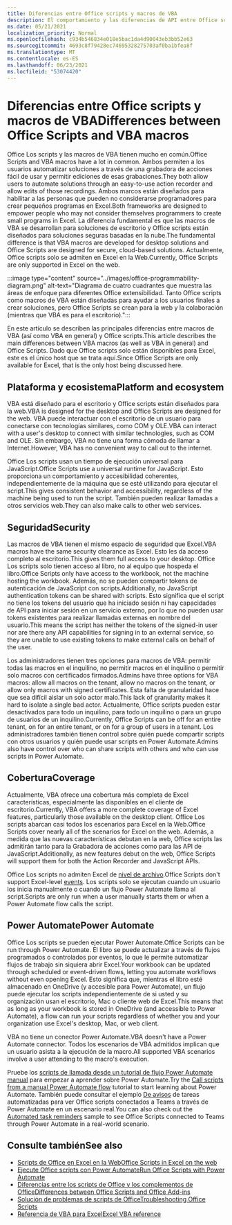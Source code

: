 ```yaml
---
title: Diferencias entre Office scripts y macros de VBA
description: El comportamiento y las diferencias de API entre Office scripts y Excel macros de VBA.
ms.date: 05/21/2021
localization_priority: Normal
ms.openlocfilehash: c934b546834e018e5bac1da4d90043eb3bb52e63
ms.sourcegitcommit: 4693c8f79428ec74695328275703af0ba1bfea8f
ms.translationtype: MT
ms.contentlocale: es-ES
ms.lasthandoff: 06/23/2021
ms.locfileid: "53074420"
---
```

# <a name="differences-between-office-scripts-and-vba-macros"></a><span data-ttu-id="4e0c6-103">Diferencias entre Office scripts y macros de VBA</span><span class="sxs-lookup"><span data-stu-id="4e0c6-103">Differences between Office Scripts and VBA macros</span></span>

<span data-ttu-id="4e0c6-104">Office Los scripts y las macros de VBA tienen mucho en común.</span><span class="sxs-lookup"><span data-stu-id="4e0c6-104">Office Scripts and VBA macros have a lot in common.</span></span> <span data-ttu-id="4e0c6-105">Ambos permiten a los usuarios automatizar soluciones a través de una grabadora de acciones fácil de usar y permitir ediciones de esas grabaciones.</span><span class="sxs-lookup"><span data-stu-id="4e0c6-105">They both allow users to automate solutions through an easy-to-use action recorder and allow edits of those recordings.</span></span> <span data-ttu-id="4e0c6-106">Ambos marcos están diseñados para habilitar a las personas que pueden no considerarse programadores para crear pequeños programas en Excel.</span><span class="sxs-lookup"><span data-stu-id="4e0c6-106">Both frameworks are designed to empower people who may not consider themselves programmers to create small programs in Excel.</span></span>
<span data-ttu-id="4e0c6-107">La diferencia fundamental es que las macros de VBA se desarrollan para soluciones de escritorio y Office scripts están diseñados para soluciones seguras basadas en la nube.</span><span class="sxs-lookup"><span data-stu-id="4e0c6-107">The fundamental difference is that VBA macros are developed for desktop solutions and Office Scripts are designed for secure, cloud-based solutions.</span></span> <span data-ttu-id="4e0c6-108">Actualmente, Office scripts solo se admiten en Excel en la Web.</span><span class="sxs-lookup"><span data-stu-id="4e0c6-108">Currently, Office Scripts are only supported in Excel on the web.</span></span>

:::image type="content" source="../images/office-programmability-diagram.png" alt-text="Diagrama de cuatro cuadrantes que muestra las áreas de enfoque para diferentes Office extensibilidad. Tanto Office scripts como macros de VBA están diseñadas para ayudar a los usuarios finales a crear soluciones, pero Office Scripts se crean para la web y la colaboración (mientras que VBA es para el escritorio).":::

<span data-ttu-id="4e0c6-110">En este artículo se describen las principales diferencias entre macros de VBA (así como VBA en general) y Office scripts.</span><span class="sxs-lookup"><span data-stu-id="4e0c6-110">This article describes the main differences between VBA macros (as well as VBA in general) and Office Scripts.</span></span> <span data-ttu-id="4e0c6-111">Dado que Office scripts solo están disponibles para Excel, este es el único host que se trata aquí.</span><span class="sxs-lookup"><span data-stu-id="4e0c6-111">Since Office Scripts are only available for Excel, that is the only host being discussed here.</span></span>

## <a name="platform-and-ecosystem"></a><span data-ttu-id="4e0c6-112">Plataforma y ecosistema</span><span class="sxs-lookup"><span data-stu-id="4e0c6-112">Platform and ecosystem</span></span>

<span data-ttu-id="4e0c6-113">VBA está diseñado para el escritorio y Office scripts están diseñados para la web.</span><span class="sxs-lookup"><span data-stu-id="4e0c6-113">VBA is designed for the desktop and Office Scripts are designed for the web.</span></span> <span data-ttu-id="4e0c6-114">VBA puede interactuar con el escritorio de un usuario para conectarse con tecnologías similares, como COM y OLE.</span><span class="sxs-lookup"><span data-stu-id="4e0c6-114">VBA can interact with a user's desktop to connect with similar technologies, such as COM and OLE.</span></span> <span data-ttu-id="4e0c6-115">Sin embargo, VBA no tiene una forma cómoda de llamar a Internet.</span><span class="sxs-lookup"><span data-stu-id="4e0c6-115">However, VBA has no convenient way to call out to the internet.</span></span>

<span data-ttu-id="4e0c6-116">Office Los scripts usan un tiempo de ejecución universal para JavaScript.</span><span class="sxs-lookup"><span data-stu-id="4e0c6-116">Office Scripts use a universal runtime for JavaScript.</span></span> <span data-ttu-id="4e0c6-117">Esto proporciona un comportamiento y accesibilidad coherentes, independientemente de la máquina que se esté utilizando para ejecutar el script.</span><span class="sxs-lookup"><span data-stu-id="4e0c6-117">This gives consistent behavior and accessibility, regardless of the machine being used to run the script.</span></span> <span data-ttu-id="4e0c6-118">También pueden realizar llamadas a otros servicios web.</span><span class="sxs-lookup"><span data-stu-id="4e0c6-118">They can also make calls to other web services.</span></span>

## <a name="security"></a><span data-ttu-id="4e0c6-119">Seguridad</span><span class="sxs-lookup"><span data-stu-id="4e0c6-119">Security</span></span>

<span data-ttu-id="4e0c6-120">Las macros de VBA tienen el mismo espacio de seguridad que Excel.</span><span class="sxs-lookup"><span data-stu-id="4e0c6-120">VBA macros have the same security clearance as Excel.</span></span> <span data-ttu-id="4e0c6-121">Esto les da acceso completo al escritorio.</span><span class="sxs-lookup"><span data-stu-id="4e0c6-121">This gives them full access to your desktop.</span></span> <span data-ttu-id="4e0c6-122">Office Los scripts solo tienen acceso al libro, no al equipo que hospeda el libro.</span><span class="sxs-lookup"><span data-stu-id="4e0c6-122">Office Scripts only have access to the workbook, not the machine hosting the workbook.</span></span> <span data-ttu-id="4e0c6-123">Además, no se pueden compartir tokens de autenticación de JavaScript con scripts.</span><span class="sxs-lookup"><span data-stu-id="4e0c6-123">Additionally, no JavaScript authentication tokens can be shared with scripts.</span></span> <span data-ttu-id="4e0c6-124">Esto significa que el script no tiene los tokens del usuario que ha iniciado sesión ni hay capacidades de API para iniciar sesión en un servicio externo, por lo que no pueden usar tokens existentes para realizar llamadas externas en nombre del usuario.</span><span class="sxs-lookup"><span data-stu-id="4e0c6-124">This means the script has neither the tokens of the signed-in user nor are there any API capabilities for signing in to an external service, so they are unable to use existing tokens to make external calls on behalf of the user.</span></span>

<span data-ttu-id="4e0c6-125">Los administradores tienen tres opciones para macros de VBA: permitir todas las macros en el inquilino, no permitir macros en el inquilino o permitir solo macros con certificados firmados.</span><span class="sxs-lookup"><span data-stu-id="4e0c6-125">Admins have three options for VBA macros: allow all macros on the tenant, allow no macros on the tenant, or allow only macros with signed certificates.</span></span> <span data-ttu-id="4e0c6-126">Esta falta de granularidad hace que sea difícil aislar un solo actor malo.</span><span class="sxs-lookup"><span data-stu-id="4e0c6-126">This lack of granularity makes it hard to isolate a single bad actor.</span></span> <span data-ttu-id="4e0c6-127">Actualmente, Office scripts pueden estar desactivados para todo un inquilino, para todo un inquilino o para un grupo de usuarios de un inquilino.</span><span class="sxs-lookup"><span data-stu-id="4e0c6-127">Currently, Office Scripts can be off for an entire tenant, on for an entire tenant, or on for a group of users in a tenant.</span></span> <span data-ttu-id="4e0c6-128">Los administradores también tienen control sobre quién puede compartir scripts con otros usuarios y quién puede usar scripts en Power Automate.</span><span class="sxs-lookup"><span data-stu-id="4e0c6-128">Admins also have control over who can share scripts with others and who can use scripts in Power Automate.</span></span>

## <a name="coverage"></a><span data-ttu-id="4e0c6-129">Cobertura</span><span class="sxs-lookup"><span data-stu-id="4e0c6-129">Coverage</span></span>

<span data-ttu-id="4e0c6-130">Actualmente, VBA ofrece una cobertura más completa de Excel características, especialmente las disponibles en el cliente de escritorio.</span><span class="sxs-lookup"><span data-stu-id="4e0c6-130">Currently, VBA offers a more complete coverage of Excel features, particularly those available on the desktop client.</span></span> <span data-ttu-id="4e0c6-131">Office Los scripts abarcan casi todos los escenarios para Excel en la Web.</span><span class="sxs-lookup"><span data-stu-id="4e0c6-131">Office Scripts cover nearly all of the scenarios for Excel on the web.</span></span> <span data-ttu-id="4e0c6-132">Además, a medida que las nuevas características debutan en la web, Office scripts las admitirán tanto para la Grabadora de acciones como para las API de JavaScript.</span><span class="sxs-lookup"><span data-stu-id="4e0c6-132">Additionally, as new features debut on the web, Office Scripts will support them for both the Action Recorder and JavaScript APIs.</span></span>

<span data-ttu-id="4e0c6-133">Office Los scripts no admiten Excel de [nivel de archivo](/office/vba/excel/concepts/events-worksheetfunctions-shapes/using-events-with-excel-objects).</span><span class="sxs-lookup"><span data-stu-id="4e0c6-133">Office Scripts don't support Excel-level [events](/office/vba/excel/concepts/events-worksheetfunctions-shapes/using-events-with-excel-objects).</span></span> <span data-ttu-id="4e0c6-134">Los scripts solo se ejecutan cuando un usuario los inicia manualmente o cuando un flujo Power Automate llama al script.</span><span class="sxs-lookup"><span data-stu-id="4e0c6-134">Scripts are only run when a user manually starts them or when a Power Automate flow calls the script.</span></span>

## <a name="power-automate"></a><span data-ttu-id="4e0c6-135">Power Automate</span><span class="sxs-lookup"><span data-stu-id="4e0c6-135">Power Automate</span></span>

<span data-ttu-id="4e0c6-136">Office Los scripts se pueden ejecutar Power Automate.</span><span class="sxs-lookup"><span data-stu-id="4e0c6-136">Office Scripts can be run through Power Automate.</span></span> <span data-ttu-id="4e0c6-137">El libro se puede actualizar a través de flujos programados o controlados por eventos, lo que le permite automatizar flujos de trabajo sin siquiera abrir Excel.</span><span class="sxs-lookup"><span data-stu-id="4e0c6-137">Your workbook can be updated through scheduled or event-driven flows, letting you automate workflows without even opening Excel.</span></span> <span data-ttu-id="4e0c6-138">Esto significa que, mientras el libro esté almacenado en OneDrive (y accesible para Power Automate), un flujo puede ejecutar los scripts independientemente de si usted y su organización usan el escritorio, Mac o cliente web de Excel.</span><span class="sxs-lookup"><span data-stu-id="4e0c6-138">This means that as long as your workbook is stored in OneDrive (and accessible to Power Automate), a flow can run your scripts regardless of whether you and your organization use Excel's desktop, Mac, or web client.</span></span>

<span data-ttu-id="4e0c6-139">VBA no tiene un conector Power Automate.</span><span class="sxs-lookup"><span data-stu-id="4e0c6-139">VBA doesn't have a Power Automate connector.</span></span> <span data-ttu-id="4e0c6-140">Todos los escenarios de VBA admitidos implican que un usuario asista a la ejecución de la macro.</span><span class="sxs-lookup"><span data-stu-id="4e0c6-140">All supported VBA scenarios involve a user attending to the macro's execution.</span></span>

<span data-ttu-id="4e0c6-141">Pruebe los [scripts de llamada desde un tutorial de flujo Power Automate manual](../tutorials/excel-power-automate-manual.md) para empezar a aprender sobre Power Automate.</span><span class="sxs-lookup"><span data-stu-id="4e0c6-141">Try the [Call scripts from a manual Power Automate flow](../tutorials/excel-power-automate-manual.md) tutorial to start learning about Power Automate.</span></span> <span data-ttu-id="4e0c6-142">También puede consultar el ejemplo [De avisos](scenarios/task-reminders.md) de tareas automatizadas para ver Office scripts conectados a Teams a través de Power Automate en un escenario real.</span><span class="sxs-lookup"><span data-stu-id="4e0c6-142">You can also check out the [Automated task reminders](scenarios/task-reminders.md) sample to see Office Scripts connected to Teams through Power Automate in a real-world scenario.</span></span>

## <a name="see-also"></a><span data-ttu-id="4e0c6-143">Consulte también</span><span class="sxs-lookup"><span data-stu-id="4e0c6-143">See also</span></span>

- [<span data-ttu-id="4e0c6-144">Scripts de Office en Excel en la Web</span><span class="sxs-lookup"><span data-stu-id="4e0c6-144">Office Scripts in Excel on the web</span></span>](../overview/excel.md)
- [<span data-ttu-id="4e0c6-145">Ejecute Office scripts con Power Automate</span><span class="sxs-lookup"><span data-stu-id="4e0c6-145">Run Office Scripts with Power Automate</span></span>](../develop/power-automate-integration.md)
- [<span data-ttu-id="4e0c6-146">Diferencias entre los scripts de Office y los complementos de Office</span><span class="sxs-lookup"><span data-stu-id="4e0c6-146">Differences between Office Scripts and Office Add-ins</span></span>](add-ins-differences.md)
- [<span data-ttu-id="4e0c6-147">Solución de problemas de scripts de Office</span><span class="sxs-lookup"><span data-stu-id="4e0c6-147">Troubleshooting Office Scripts</span></span>](../testing/troubleshooting.md)
- [<span data-ttu-id="4e0c6-148">Referencia de VBA para Excel</span><span class="sxs-lookup"><span data-stu-id="4e0c6-148">Excel VBA reference</span></span>](/office/vba/api/overview/excel)
